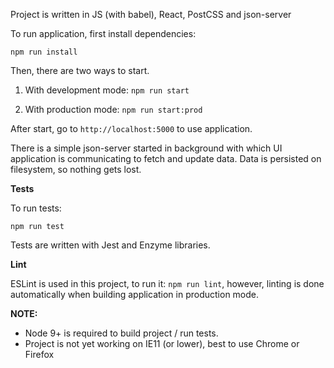 Project is written in JS (with babel), React, PostCSS and json-server

To run application, first install dependencies:

``npm run install``

Then, there are two ways to start.

1. With development mode: ``npm run start``

2. With production mode: ``npm run start:prod``

After start, go to ``http://localhost:5000`` to use application.

There is a simple json-server started in background with which UI application is communicating to fetch and update data.
Data is persisted on filesystem, so nothing gets lost.

**Tests**

To run tests: 

``npm run test``

Tests are written with Jest and Enzyme libraries.

**Lint**

ESLint is used in this project, to run it: ``npm run lint``, however, linting is done automatically when building application in production mode.

**NOTE:**

- Node 9+ is required to build project / run tests.
- Project is not yet working on IE11 (or lower), best to use Chrome or Firefox
